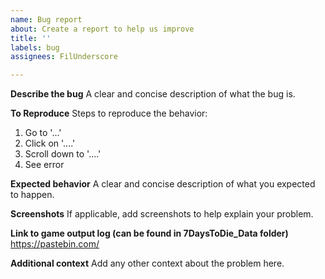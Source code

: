 ```yaml
---
name: Bug report
about: Create a report to help us improve
title: ''
labels: bug
assignees: FilUnderscore

---
```


**Describe the bug**
A clear and concise description of what the bug is.

**To Reproduce**
Steps to reproduce the behavior:
1. Go to '...'
2. Click on '....'
3. Scroll down to '....'
4. See error

**Expected behavior**
A clear and concise description of what you expected to happen.

**Screenshots**
If applicable, add screenshots to help explain your problem.

**Link to game output log (can be found in 7DaysToDie_Data folder)**
https://pastebin.com/

**Additional context**
Add any other context about the problem here.
